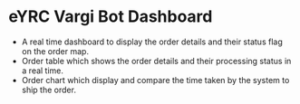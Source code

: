 # eYRC Vargi Bot Dashboard

- A real time dashboard to display the order details and their status flag on the order map.
- Order table which shows the order details and their processing status in a real time.
- Order chart which display and compare the time taken by the system to ship the order.
